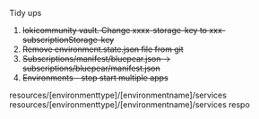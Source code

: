 Tidy ups
1. ~~lokicommunity vault. Change xxxx-storage-key to xxx-subscriptionStorage-key~~
2.  ~~Remove environment.state.json file from git~~
3. ~~Subscriptions/manifest/bluepear.json -> subscriptions/bluepear/manifest.json~~
4. ~~Environments - stop start multiple apps~~


resources/[environmenttype]/[environmentname]/services
resources/[environmenttype]/[environmentname]/services
respo